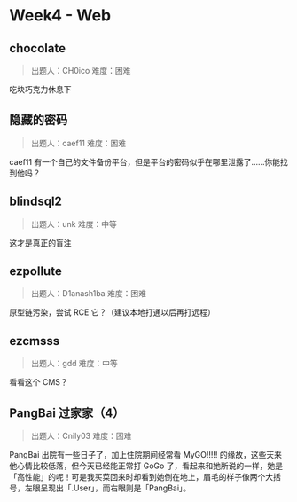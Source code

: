 # Week4 - Web

## chocolate

> 出题人：CH0ico
> 难度：困难

吃块巧克力休息下

## 隐藏的密码

> 出题人：caef11
> 难度：困难

caef11 有一个自己的文件备份平台，但是平台的密码似乎在哪里泄露了……你能找到他吗？

## blindsql2

> 出题人：unk
> 难度：中等

这才是真正的盲注

## ezpollute

> 出题人：D1anash1ba
> 难度：困难

原型链污染，尝试 RCE 它？（建议本地打通以后再打远程）

## ezcmsss

> 出题人：gdd
> 难度：中等

看看这个 CMS？

## PangBai 过家家（4）

> 出题人：Cnily03
> 难度：困难

PangBai 出院有一些日子了，加上住院期间经常看 MyGO!!!!! 的缘故，这些天来他心情比较低落，但今天已经能正常打 GoGo 了，看起来和她所说的一样，她是「高性能」的呢！可是我买菜回来时却看到她倒在地上，眉毛的样子像两个大括号，左眼呈现出「.User」，而右眼则是「PangBai」。
